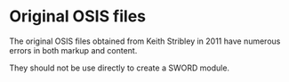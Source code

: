 # Original OSIS files

The original OSIS files obtained from Keith Stribley in 2011 have numerous errors in both markup and content.

They should not be use directly to create a SWORD module.